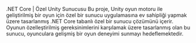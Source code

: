 .NET Core | Özel Unity Sunucusu
Bu proje, Unity oyun motoru ile geliştirilmiş bir oyun için özel bir sunucu uygulamasına ev sahipliği yapmak üzere tasarlanmış .NET Core tabanlı özel bir sunucu çözümünü içerir. Oyunun özelleştirilmiş gereksinimlerini karşılamak üzere tasarlanmış olan bu sunucu, oyunculara gelişmiş bir oyun deneyimi sunmayı hedeflemektedir.
